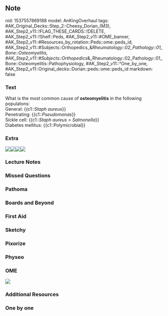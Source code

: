 ## Note
nid: 1537557869188
model: AnKingOverhaul
tags: #AK_Original_Decks::Step_2::Cheesy_Dorian_(M3), #AK_Step2_v11::!FLAG_THESE_CARDS::!DELETE, #AK_Step2_v11::!Shelf::Peds, #AK_Step2_v11::#OME_banner, #AK_Step2_v11::#Resources_by_rotation::Peds::ome::peds_id, #AK_Step2_v11::#Subjects::Orthopedics_&_Rheumatology::02_Pathology::01_Bone::Osteomyelitis, #AK_Step2_v11::#Subjects::Orthopedics_&_Rheumatology::02_Pathology::01_Bone::Osteomyelitis::Pathophysiology, #AK_Step2_v11::^One_by_one, #AK_Step2_v11::Original_decks::Dorian::peds::ome::peds_id
markdown: false

### Text
<div>
  <div>
    What is the most common cause of <b>osteomyelitis</b> in the
    following populatons:
  </div>
  <div>
    General: {{c1::<i>Staph aureus</i>}}
  </div>
  <div>
    Penetrating: {{c1::<i>Pseudomonas</i>}}
  </div>
  <div>
    Sickle cell: {{c1::<i>Staph aureus > Salmonella</i>}}
  </div>
  <div>
    Diabetes mellitus: {{c1::Polymicrobial}}
  </div>
</div>

### Extra
<img src="paste-19018115186691.jpg"><img src=
"paste-983002049937411.jpg"><img src=
"Screen%20Shot%202017-01-22%20at%203.18.48%20PM.jpg"><img src=
"paste-2085275341684737.jpg">

### Lecture Notes


### Missed Questions


### Pathoma


### Boards and Beyond


### First Aid


### Sketchy


### Pixorize


### Physeo


### OME
<div class="ome-widget">
  <a href="https://onlinemeded.org?ref=anki"><img src=
  "_OME_AnkiFlashcards_General_7.png"></a>
</div>

### Additional Resources


### One by one

